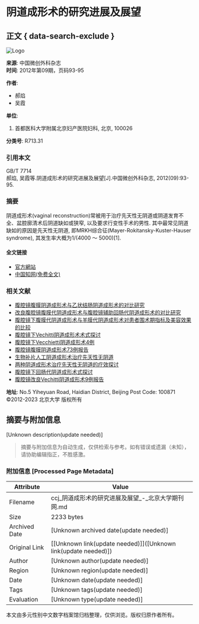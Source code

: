 # 阴道成形术的研究进展及展望

## 正文 { data-search-exclude }


![Logo](/web/images/logo.png)

**来源**: 中国微创外科杂志  
**时间**: 2012年第09期，页码93-95  

**作者**:
- 郝焰
- 吴霞

**单位**:
1. 首都医科大学附属北京妇产医院妇科, 北京, 100026

**分类号**: R713.31

### **引用本文**

GB/T 7714  
郝焰, 吴霞等.阴道成形术的研究进展及展望[J].中国微创外科杂志, 2012(09):93-95.

### **摘要**

阴道成形术(vaginal reconstruction)常被用于治疗先天性无阴道或阴道发育不全、盆腔廓清术后阴道缺如或狭窄, 以及要求行变性手术的男性. 其中最常见阴道缺如的原因是先天性无阴道, 即MRKH综合征(Mayer-Rokitansky-Kuster-Hauser syndrome), 其发生率大概为1/(4000 ～ 5000)[1].

#### **全文链接**
- [官方網站](http://zgwcwk.paperopen.com/)  
- [中国知网(免费全文)](http://kns.cnki.net/KCMS/detail/detail.aspx?filename=ZWWK201209035&DBName=cjfqtotal&dbcode=cjfq)

### **相关文献**
- [腹腔镜腹膜阴道成形术与乙状结肠阴道成形术的对比研究](https://www.lib.pku.edu.cn/portal/)
- [改良腹腔镜腹膜代阴道成形术与腹腔镜辅助回肠代阴道成形术的对比研究](https://www.lib.pku.edu.cn/portal/)
- [腹腔镜下腹膜代阴道成形术与羊膜代阴道成形术对患者围术期指标及美容效果的比较](https://www.lib.pku.edu.cn/portal/)
- [腹腔镜下Vechitti阴道成形术术式探讨](https://www.lib.pku.edu.cn/portal/)
- [腹腔镜下Vecchietti阴道成形术4例](https://www.lib.pku.edu.cn/portal/)
- [腹腔镜腹膜阴道成形术73例报告](https://www.lib.pku.edu.cn/portal/)
- [生物补片人工阴道成形术治疗先天性无阴道](https://www.lib.pku.edu.cn/portal/)
- [两种阴道成形术治疗先天性无阴道的疗效探讨](https://www.lib.pku.edu.cn/portal/)
- [腹腔镜下回肠代阴道成形术式探讨](https://www.lib.pku.edu.cn/portal/)
- [腹腔镜改良Vechitti阴道成形术9例报告](https://www.lib.pku.edu.cn/portal/)

**地址**: No.5 Yiheyuan Road, Haidian District, Beijing  Post Code: 100871  
©2012-2023 北京大学 版权所有
<!-- tcd_original_link http://ccj.pku.edu.cn/article/info?id=309776318 -->


## 摘要与附加信息

<!-- tcd_abstract -->
[Unknown description(update needed)]
<!-- tcd_abstract_end -->

> 摘要与附加信息为自动生成，仅供检索与参考。如有错误或遗漏（未知），请协助编辑指正，不胜感激。

### 附加信息 [Processed Page Metadata]

| Attribute       | Value                                  |
|-----------------|----------------------------------------|
| Filename        | ccj_阴道成形术的研究进展及展望_-_北京大学期刊网.md                             |
| Size            | 2233 bytes                           |
| Archived Date   | [Unknown archived date(update needed)]                             |
| Original Link   | [[Unknown link(update needed)]]([Unknown link(update needed)])                       |
| Author          | [Unknown author(update needed)]                               |
| Region          | [Unknown region(update needed)]                               |
| Date            | [Unknown date(update needed)]                                 |
| Tags            | [Unknown tags(update needed)]                                 |
| Evaluation            | [Unknown type(update needed)]                                 |
<!-- tcd_table_end -->

本文由多元性别中文数字档案馆归档整理，仅供浏览。版权归原作者所有。
